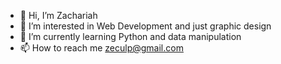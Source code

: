 - 👋 Hi, I’m Zachariah
- 👀 I’m interested in Web Development and just graphic design
- 🌱 I’m currently learning Python and data manipulation
- 📫 How to reach me zeculp@gmail.com

<!---
zeculp/zeculp is a ✨ special ✨ repository because its `README.md` (this file) appears on your GitHub profile.
You can click the Preview link to take a look at your changes.
--->
